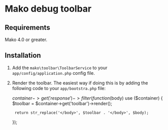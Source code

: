 # Mako debug toolbar

## Requirements

Mako 4.0 or greater.

## Installation

1) Add the ```mako\toolbar\ToolbarService``` to your ```app/config/application.php``` config file.

2) Render the toolbar. The easiest way if doing this is by adding the following code to your ```app/bootstra.php``` file:

	$container->get('response')->filter(function($body) use ($container)
	{
		$toolbar = $container->get('toolbar')->render();
		
		return str_replace('</body>', $toolbar . '</body>', $body);
	});